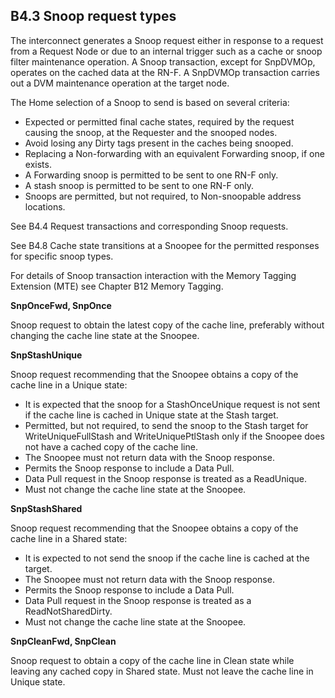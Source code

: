 ## B4.3 Snoop request types

The interconnect generates a Snoop request either in response to a request from a Request Node or due to an internal trigger such as a cache or snoop filter maintenance operation. A Snoop transaction, except for SnpDVMOp, operates on the cached data at the RN-F. A SnpDVMOp transaction carries out a DVM maintenance operation at the target node.

The Home selection of a Snoop to send is based on several criteria:

- Expected or permitted final cache states, required by the request causing the snoop, at the Requester and the snooped nodes.
- Avoid losing any Dirty tags present in the caches being snooped.
- Replacing a Non-forwarding with an equivalent Forwarding snoop, if one exists.
- A Forwarding snoop is permitted to be sent to one RN-F only.
- A stash snoop is permitted to be sent to one RN-F only.
- Snoops are permitted, but not required, to Non-snoopable address locations.

See B4.4 Request transactions and corresponding Snoop requests.

See B4.8 Cache state transitions at a Snoopee for the permitted responses for specific snoop types.

For details of Snoop transaction interaction with the Memory Tagging Extension (MTE) see Chapter B12 Memory Tagging.

**SnpOnceFwd, SnpOnce**

Snoop request to obtain the latest copy of the cache line, preferably without changing the cache line state at the Snoopee.

**SnpStashUnique**

Snoop request recommending that the Snoopee obtains a copy of the cache line in a Unique state:

- It is expected that the snoop for a StashOnceUnique request is not sent if the cache line is cached in Unique state at the Stash target.
- Permitted, but not required, to send the snoop to the Stash target for WriteUniqueFullStash and WriteUniquePtlStash only if the Snoopee does not have a cached copy of the cache line.
- The Snoopee must not return data with the Snoop response.
- Permits the Snoop response to include a Data Pull.
- Data Pull request in the Snoop response is treated as a ReadUnique.
- Must not change the cache line state at the Snoopee.

**SnpStashShared**

Snoop request recommending that the Snoopee obtains a copy of the cache line in a Shared state:

- It is expected to not send the snoop if the cache line is cached at the target.
- The Snoopee must not return data with the Snoop response.
- Permits the Snoop response to include a Data Pull.
- Data Pull request in the Snoop response is treated as a ReadNotSharedDirty.
- Must not change the cache line state at the Snoopee.

**SnpCleanFwd, SnpClean**

Snoop request to obtain a copy of the cache line in Clean state while leaving any cached copy in Shared state. Must not leave the cache line in Unique state.